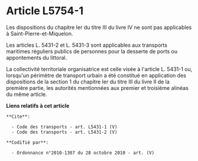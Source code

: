 # Article L5754-1

Les dispositions du chapitre Ier du titre III du livre IV ne sont pas applicables à Saint-Pierre-et-Miquelon. 

Les articles L. 5431-2 et L. 5431-3 sont applicables aux transports maritimes réguliers publics de personnes pour la desserte
de ports ou appontements du littoral. 

La collectivité territoriale organisatrice est celle visée à l'article L. 5431-1 ou, lorsqu'un périmètre de transport urbain
a été constitué en application des dispositions de la section 1 du chapitre Ier du titre III du livre II de la première
partie, les autorités mentionnées aux premier et troisième alinéas du même article.

**Liens relatifs à cet article**

	**Cite**:

	  - Code des transports - art. L5431-1 (V)
	  - Code des transports - art. L5431-2 (V)

	**Codifié par**:

	  - Ordonnance n°2010-1307 du 28 octobre 2010 - art. (V)
